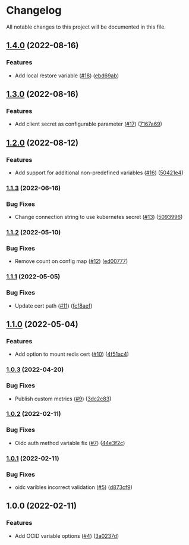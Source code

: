 # Changelog

All notable changes to this project will be documented in this file.

## [1.4.0](https://github.com/wandb/terraform-kubernetes-wandb/compare/v1.3.0...v1.4.0) (2022-08-16)


### Features

* Add local restore variable ([#18](https://github.com/wandb/terraform-kubernetes-wandb/issues/18)) ([ebd69ab](https://github.com/wandb/terraform-kubernetes-wandb/commit/ebd69abe6d59ff7164359c5e7c5d7d2bf091ea12))

## [1.3.0](https://github.com/wandb/terraform-kubernetes-wandb/compare/v1.2.0...v1.3.0) (2022-08-16)


### Features

* Add client secret as configurable parameter ([#17](https://github.com/wandb/terraform-kubernetes-wandb/issues/17)) ([7167a69](https://github.com/wandb/terraform-kubernetes-wandb/commit/7167a69e4936e73ba7d1b76d3c30a1d796677944))

## [1.2.0](https://github.com/wandb/terraform-kubernetes-wandb/compare/v1.1.3...v1.2.0) (2022-08-12)


### Features

* Add support for additional non-predefined variables ([#16](https://github.com/wandb/terraform-kubernetes-wandb/issues/16)) ([50421e4](https://github.com/wandb/terraform-kubernetes-wandb/commit/50421e4aa6b71c71deb95e20caf59542c982b657))

### [1.1.3](https://github.com/wandb/terraform-kubernetes-wandb/compare/v1.1.2...v1.1.3) (2022-06-16)


### Bug Fixes

* Change connection string to use kubernetes secret ([#13](https://github.com/wandb/terraform-kubernetes-wandb/issues/13)) ([5093996](https://github.com/wandb/terraform-kubernetes-wandb/commit/5093996aa448942b9dfe14f2e3d98ef7451f62ea))

### [1.1.2](https://github.com/wandb/terraform-kubernetes-wandb/compare/v1.1.1...v1.1.2) (2022-05-10)


### Bug Fixes

* Remove count on config map ([#12](https://github.com/wandb/terraform-kubernetes-wandb/issues/12)) ([ed00777](https://github.com/wandb/terraform-kubernetes-wandb/commit/ed00777d27b0c6bfa3f8b5cd1cb23012ecfffe0d))

### [1.1.1](https://github.com/wandb/terraform-kubernetes-wandb/compare/v1.1.0...v1.1.1) (2022-05-05)


### Bug Fixes

* Update cert path ([#11](https://github.com/wandb/terraform-kubernetes-wandb/issues/11)) ([fcf8aef](https://github.com/wandb/terraform-kubernetes-wandb/commit/fcf8aef30f82527ced96470c2fd98cc6205eaeeb))

## [1.1.0](https://github.com/wandb/terraform-kubernetes-wandb/compare/v1.0.3...v1.1.0) (2022-05-04)


### Features

* Add option to mount redis cert ([#10](https://github.com/wandb/terraform-kubernetes-wandb/issues/10)) ([4f51ac4](https://github.com/wandb/terraform-kubernetes-wandb/commit/4f51ac43635a3094a7fe65c25a66336771e7a7f1))

### [1.0.3](https://github.com/wandb/terraform-kubernetes-wandb/compare/v1.0.2...v1.0.3) (2022-04-20)


### Bug Fixes

* Publish custom metrics ([#9](https://github.com/wandb/terraform-kubernetes-wandb/issues/9)) ([3dc2c83](https://github.com/wandb/terraform-kubernetes-wandb/commit/3dc2c83e30ea25838037e6a5a788c01323b1c57b))

### [1.0.2](https://github.com/wandb/terraform-kubernetes-wandb/compare/v1.0.1...v1.0.2) (2022-02-11)


### Bug Fixes

* Oidc auth method variable fix ([#7](https://github.com/wandb/terraform-kubernetes-wandb/issues/7)) ([44e3f2c](https://github.com/wandb/terraform-kubernetes-wandb/commit/44e3f2ce5132cd4cf937e731de49fc3cdf20c67f))

### [1.0.1](https://github.com/wandb/terraform-kubernetes-wandb/compare/v1.0.0...v1.0.1) (2022-02-11)


### Bug Fixes

* oidc varibles incorrect validation ([#5](https://github.com/wandb/terraform-kubernetes-wandb/issues/5)) ([d873cf9](https://github.com/wandb/terraform-kubernetes-wandb/commit/d873cf9a17ecb39ae4912eda4b5bc2e668262089))

## 1.0.0 (2022-02-11)


### Features

* Add OCID variable options ([#4](https://github.com/wandb/terraform-kubernetes-wandb/issues/4)) ([3a0237d](https://github.com/wandb/terraform-kubernetes-wandb/commit/3a0237d22de9fd5493765571d5bfe9e56921f5eb))
